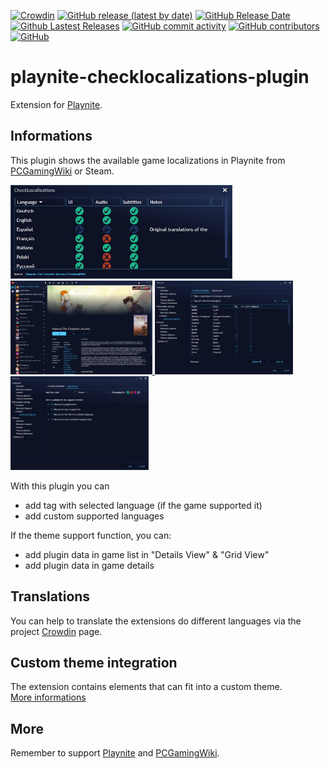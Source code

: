 [![Crowdin](https://badges.crowdin.net/playnite-extensions/localized.svg)](https://crowdin.com/project/playnite-extensions)
[![GitHub release (latest by date)](https://img.shields.io/github/v/release/Lacro59/playnite-checklocalizations-plugin?cacheSeconds=5000&logo=github)](https://github.com/Lacro59/playnite-checklocalizations-plugin/releases/latest)
[![GitHub Release Date](https://img.shields.io/github/release-date/Lacro59/playnite-checklocalizations-plugin?cacheSeconds=5000)](https://github.com/Lacro59/playnite-checklocalizations-plugin/releases/latest)
[![Github Lastest Releases](https://img.shields.io/github/downloads/Lacro59/playnite-checklocalizations-plugin/latest/total.svg)]()
[![GitHub commit activity](https://img.shields.io/github/commit-activity/m/Lacro59/playnite-checklocalizations-plugin)](https://github.com/Lacro59/playnite-checklocalizations-plugin/graphs/commit-activity)
[![GitHub contributors](https://img.shields.io/github/contributors/Lacro59/playnite-checklocalizations-plugin?cacheSeconds=5000)](https://github.com/Lacro59/playnite-checklocalizations-plugin/graphs/contributors)
[![GitHub](https://img.shields.io/github/license/Lacro59/playnite-checklocalizations-plugin?cacheSeconds=50000)](https://github.com/Lacro59/playnite-checklocalizations-plugin/blob/master/LICENSE)

# playnite-checklocalizations-plugin
Extension for [Playnite](https://playnite.link).  

## Informations
This plugin shows the available game localizations in Playnite from [PCGamingWiki](https://www.pcgamingwiki.com/wiki/Home) or Steam.

<a href="https://github.com/Lacro59/playnite-checklocalizations-plugin/blob/master/forum/main_01.jpg?raw=true">
  <picture>
    <img alt="main_01" src="https://github.com/Lacro59/playnite-checklocalizations-plugin/blob/master/forum/main_01.jpg?raw=true" height="150px">
  </picture>
</a>
<a href="https://github.com/Lacro59/playnite-checklocalizations-plugin/blob/master/forum/control_01.jpg?raw=true">
  <picture>
    <img alt="steamgriddb_01" src="https://github.com/Lacro59/playnite-checklocalizations-plugin/blob/master/forum/control_01.jpg?raw=true" height="150px">
  </picture>
</a>
<a href="https://github.com/Lacro59/playnite-checklocalizations-plugin/blob/master/forum/settings_01.jpg?raw=true">
  <picture>
    <img alt="settings_01" src="https://github.com/Lacro59/playnite-checklocalizations-plugin/blob/master/forum/settings_01.jpg?raw=true" height="150px">
  </picture>
</a>
<a href="https://github.com/Lacro59/playnite-checklocalizations-plugin/blob/master/forum/settings_02.jpg?raw=true">
  <picture>
    <img alt="settings_01" src="https://github.com/Lacro59/playnite-checklocalizations-plugin/blob/master/forum/settings_02.jpg?raw=true" height="150px">
  </picture>
</a>

With this plugin you can
* add tag with selected language (if the game supported it)
* add custom supported languages
    
If the theme support function, you can:
* add plugin data in game list in "Details View" & "Grid View"
* add plugin data in game details

## Translations
You can help to translate the extensions do different languages via the project [Crowdin](https://crowdin.com/project/playnite-extensions) page.

## Custom theme integration
The extension contains elements that can fit into a custom theme.  
[More informations](https://github.com/Lacro59/playnite-checklocalizations-plugin/wiki/Addition-in-a-custom-theme)

## More
Remember to support [Playnite](https://www.patreon.com/playnite) and [PCGamingWiki](https://www.patreon.com/PCGamingWiki).

